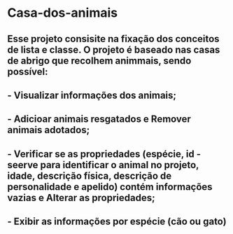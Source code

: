 # Casa-dos-animais
## Esse projeto consisite na fixação dos conceitos de lista e classe. O projeto é baseado nas casas de abrigo que recolhem animmais, sendo possível:
## - Visualizar informações dos animais;
## - Adicioar animais resgatados e Remover animais adotados;
## - Verificar se as propriedades (espécie, id - seerve para identificar o animal no projeto, idade, descrição física, descrição de personalidade e apelido) contém informações vazias e Alterar as propriedades;
## - Exibir as informações por espécie (cão ou gato)
